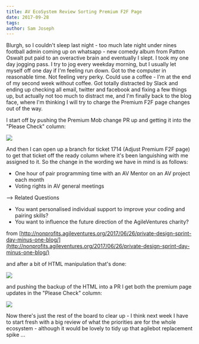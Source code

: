 ```yaml
---
title: AV EcoSystem Review Sorting Premium F2F Page
date: 2017-09-28
tags: 
author: Sam Joseph
---
```


Blurgh, so I couldn't sleep last night - too much late night under nines football admin coming up on whatsapp - new comedy album from Patton Oswalt put paid to an overactive brain and eventually I slept.  I took my one day jogging pass.  I try to jog every weekday morning, but I usually let myself off one day if I'm feeling run down.  Got to the computer in reasonable time.  Not feeling very perky.  Could use a coffee - I'm at the end of my second week without coffee.  Got totally distracted by Slack and ending up checking all email, twitter and facebook and fixing a few things up, but actually not too much to distract me, and I'm finally back to the blog face, where I'm thinking I will try to charge the Premium F2F page changes out of the way.

I start off by pushing the Premium Mob change PR up and getting it into the "Please Check" column:

![](https://dl.dropbox.com/s/yh244zrmqixhr2s/Screenshot%202017-09-29%2010.07.53.png?dl=0)

And then I can open up a branch for ticket 1714 (Adjust Premium F2F page) to get that ticket off the ready column where it's been languishing with me assigned to it.  So the change in the wording we have in mind is as follows:

* One hour of pair programming time with an AV Mentor on an AV project each month
* Voting rights in AV general meetings

–> Related Questions

* You want personalised individual support to improve your coding and pairing skills?
* You want to influence the future direction of the AgileVentures charity?

from [http://nonprofits.agileventures.org/2017/06/26/private-design-sprint-day-minus-one-blog/](http://nonprofits.agileventures.org/2017/06/26/private-design-sprint-day-minus-one-blog/)

and after a bit of HTML manipulation that's done:

![](https://dl.dropbox.com/s/pagssviw40dc0ka/Screenshot%202017-09-29%2010.29.32.png?dl=1)

and pushing the backup of the HTML into a PR I get both the premium page updates in the "Please Check" column:

![](https://dl.dropbox.com/s/5525qjulecdnsbg/Screenshot%202017-09-29%2010.32.27.png?dl=0)

Now there's just the rest of the board to clear up - I think next week I have to start fresh with a big review of what the priorities are for the whole ecosystem - although it would be lovely to tidy up that agilebot replacement spike ...

